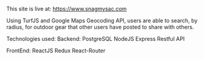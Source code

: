 This site is live at: https://www.snagmysac.com

Using TurfJS and Google Maps Geocoding API, users are able to search, by radius, for outdoor gear that other users have posted to share with others.

Technologies used:
Backend:
PostgreSQL
NodeJS
Express
Restful API

FrontEnd:
ReactJS
Redux
React-Router